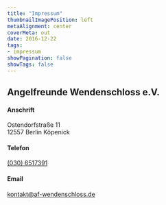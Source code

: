 ```yaml
---
title: "Impressum"
thumbnailImagePosition: left
metaAlignment: center
coverMeta: out
date: 2016-12-22
tags:
- impressum
showPagination: false
showTags: false
---
```


## Angelfreunde Wendenschloss e.V.

#### Anschrift
Ostendorfstraße 11<br>
12557 Berlin Köpenick

#### Telefon
[(030) 6517391](tel:0306517391)

#### Email
[kontakt@af-wendenschloss.de](mailto:kontakt@af-wendenschloss.de)
